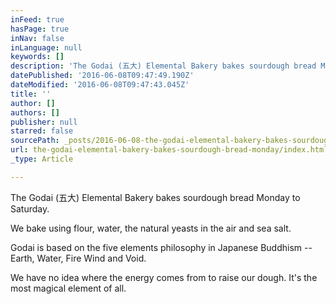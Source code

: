 ```yaml
---
inFeed: true
hasPage: true
inNav: false
inLanguage: null
keywords: []
description: 'The Godai (五大) Elemental Bakery bakes sourdough bread Monday to Saturday. '
datePublished: '2016-06-08T09:47:49.190Z'
dateModified: '2016-06-08T09:47:43.045Z'
title: ''
author: []
authors: []
publisher: null
starred: false
sourcePath: _posts/2016-06-08-the-godai-elemental-bakery-bakes-sourdough-bread-monday.md
url: the-godai-elemental-bakery-bakes-sourdough-bread-monday/index.html
_type: Article

---
```

The Godai (五大) Elemental Bakery bakes sourdough bread Monday to Saturday. 

We bake using flour, water, the natural yeasts in the air and sea salt. 

Godai is based on the five elements philosophy in Japanese Buddhism -- Earth, Water, Fire Wind and Void. 

We have no idea where the energy comes from to raise our dough. It's the most magical element of all.